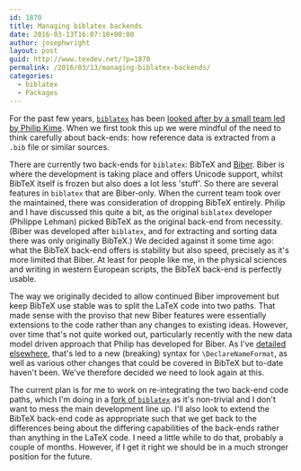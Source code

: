 ```yaml
---
id: 1870
title: Managing biblatex backends
date: 2016-03-13T16:07:10+00:00
author: josephwright
layout: post
guid: http://www.texdev.net/?p=1870
permalink: /2016/03/13/managing-biblatex-backends/
categories:
  - biblatex
  - Packages
---
```

For the past few years, <a href="http://ctan.org/pkg/biblatex"><code>biblatex</code></a> has been <a href="http://www.texdev.net/2012/04/23/biblatex-a-team-to-continue-the-work/">looked after by a small team led by Philip Kime</a>. When we first took this up we were mindful of the need to think carefully about back-ends: how reference data is extracted from a <code>.bib</code> file or similar sources.

There are currently two back-ends for <code>biblatex</code>: BibTeX and <a href="http://biblatex-biber.sourceforge.net/">Biber</a>. Biber is where the development is taking place and offers Unicode support, whilst BibTeX itself is frozen but also does a lot less 'stuff'. So there are several features in <code>biblatex</code> that are Biber-only. When the current team took over the maintained, there was consideration of dropping BibTeX entirely. Philip and I have discussed this quite a bit, as the original <code>biblatex</code> developer (Philippe Lehman) picked BibTeX as the original back-end from necessity. (Biber was developed after <code>biblatex</code>, and for extracting and sorting data there was only originally BibTeX.) We decided against it some time ago: what the BibTeX back-end offers is stability but also speed, precisely as it's more limited that Biber. At least for people like me, in the physical sciences and writing in western European scripts, the BibTeX back-end is perfectly usable.

The way we originally decided to allow continued Biber improvement but keep BibTeX use stable was to split the LaTeX code into two paths. That made sense with the proviso that new Biber features were essentially extensions to the code rather than any changes to existing ideas. However, over time that's not quite worked out, particularly recently with the new data model driven approach that Philip has developed for Biber. As I've <a href="http://www.texdev.net/2016/03/13/biblatex-a-new-syntax-for-declarenameformat/">detailed elsewhere</a>, that's led to a new (breaking) syntax for <code>\DeclareNameFormat</code>, as well as various other changes that could be covered in BibTeX but to-date haven't been. We've therefore decided we need to look again at this.

The current plan is for me to work on re-integrating the two back-end code paths, which I'm doing in a <a href="https://github.com/plk/biblatex">fork of <code>biblatex</code></a> as it's non-trivial and I don't want to mess the main development line up. I'll also look to extend the BibTeX back-end code as appropriate such that we get back to the differences being about the differing capabilities of the back-ends rather than anything in the LaTeX code. I need a little while to do that, probably a couple of months. However, if I get it right we should be in a much stronger position for the future.
